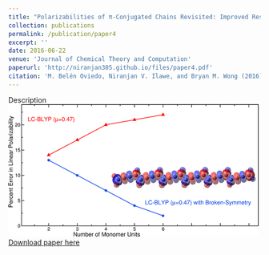 ```yaml
---
title: "Polarizabilities of π-Conjugated Chains Revisited: Improved Results from Broken-Symmetry Range-Separated DFT and New CCSD(T) Benchmarks"
collection: publications
permalink: /publication/paper4
excerpt: ''
date: 2016-06-22
venue: 'Journal of Chemical Theory and Computation'
paperurl: 'http://niranjan305.github.io/files/paper4.pdf'
citation: 'M. Belén Oviedo, Niranjan V. Ilawe, and Bryan M. Wong (2016). &quot;Polarizabilities of π-Conjugated Chains Revisited: Improved Results from Broken-Symmetry Range-Separated DFT and New CCSD(T) Benchmarks.&quot; <i>Journal of Chemical Theory and Computation</i>. 12, 3593.'
---
```

Description
<br/><img src='/images/paper4.gif'><br/>
[Download paper here](http://niranjan305.github.io/files/paper4.pdf)
